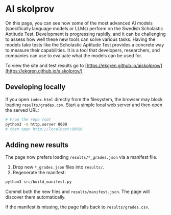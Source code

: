 # AI skolprov

On this page, you can see how some of the most advanced AI models (specifically language models or LLMs) perform on the Swedish Scholastic Aptitude Test. Development is progressing rapidly, and it can be challenging to assess how well these new tools can solve various tasks. Having the models take tests like the Scholastic Aptitude Test provides a concrete way to measure their capabilities. It is a tool that developers, researchers, and companies can use to evaluate what the models can be used for.

To view the site and test results go to [https://ekgren.github.io/aiskolprov/](https://ekgren.github.io/aiskolprov/)

## Developing locally

If you open `index.html` directly from the filesystem, the browser may block loading `results/grades.csv`. Start a simple local web server and then open the served URL:

```bash
# From the repo root
python3 -m http.server 8000
# then open http://localhost:8000/
```

## Adding new results

The page now prefers loading `results/*_grades.json` via a manifest file.

1. Drop new `*_grades.json` files into `results/`.
2. Regenerate the manifest:

```bash
python3 src/build_manifest.py
```

Commit both the new files and `results/manifest.json`. The page will discover them automatically.

If the manifest is missing, the page falls back to `results/grades.csv`.